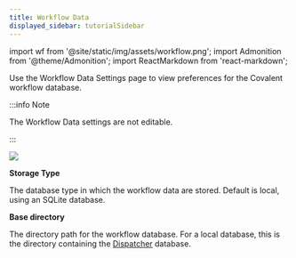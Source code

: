```yaml
---
title: Workflow Data
displayed_sidebar: tutorialSidebar
---
```


import wf from '@site/static/img/assets/workflow.png';
import Admonition from '@theme/Admonition';
import ReactMarkdown from 'react-markdown';

Use the Workflow Data Settings page to view preferences for the Covalent workflow database.

:::info Note

The Workflow Data settings are not editable.

:::

<img src={wf}/>

**Storage Type**

<div style={{marginTop:'-17px',marginBottom:'10px'}}>
The database type in which the workflow data are stored. Default is local, using an SQLite database.</div>

**Base directory**

<div style={{marginTop:'-17px',marginBottom:'10px'}}>


The directory path for the workflow database. For a local database, this is the directory containing the [Dispatcher](/docs/user-documentation/user-interface/dispatcher) database.

</div>
